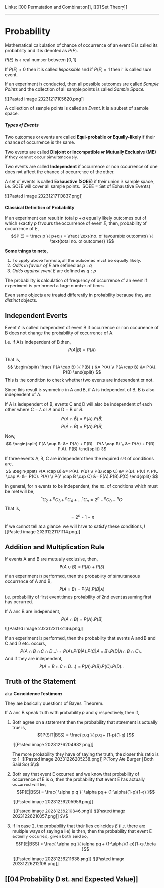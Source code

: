 Links: [[00 Permutation and Combination]], [[01 Set Theory]]
___
# Probability
Mathematical calculation of chance of occurrence of an event E is called its probability and it is denoted as $P(E)$.

$P(E)$ is a real number between $[0,1]$

If $P(E) = 0$ then it is called *Impossible* and if $P(E) = 1$ then it is called *sure* event. 

If an experiment is conducted, then all possible outcomes are called *Sample Points* and the collection of all sample points is called *Sample Space.*

![[Pasted image 20231217105620.png]]

A collection of sample points is called an *Event.* It is a subset of sample space. 

##### Types of Events
Two outcomes or events are called **Equi-probable or Equally-likely** if their chance of occurrence is the same.

Two events are called **Disjoint or Incompatible or Mutually Exclusive (ME)** if they cannot occur simultaneously. 

Two events are called **Independent** if occurrence or non occurrence of one does not affect the chance of occurrence of the other. 

A set of events is called **Exhaustive (SOEE)** if their union is sample space, i.e. SOEE will cover all sample points. 
(SOEE = Set of Exhaustive Events)

![[Pasted image 20231217110837.png]]

#### Classical Definition of Probability 
If an experiment can result in total $p + q$ equally likely outcomes out of which exactly $p$ favours the occurrence of event $E$, then, probability of occurrence of $E$,
$$P(E) = \frac{ p }{ p+q } = \frac{ \text{no. of favourable outcomes} }{ \text{total no. of outcomes} }$$

**Some things to note,**
1. To apply above formula, all the outcomes must be equally likely. 
2. *Odds in favour of E* are defined as $p:q$ 
3. *Odds against event E* are defined as $q:p$


The probability is calculation of frequency of occurrence of an event if experiment is performed a large number of times.

Even same objects are treated differently in probability because they are *distinct* objects.

## Independent Events 
Event A is called independent of event B if occurrence or non occurrence of B does not change the probability of occurrence of A.

I.e. if A is independent of B then,
$$P(A|B) = P(A)$$

That is,
$$
\begin{split}
\frac{ P(A \cap B) }{ P(B) } &= P(A) \\
P(A \cap B) &= P(A). P(B)
\end{split}
$$
This is the condition to check whether two events are independent or not. 

Since this result is symmetric in A and B, if A is independent of B, B is also independent of A.

If A is independent of B, events C and D will also be independent of each other where C = A or $\bar{A}$ and D = B or $\bar{B}$.

$$P(A \cap \bar{B}) = P(A) . P(\bar{B})$$
$$P(\bar{A} \cap \bar{B}) = P(\bar{A}) . P(\bar{B})$$

Now,
$$
\begin{split}
P(A \cup B) &= P(A) + P(B) - P(A \cap B) \\
&= P(A) + P(B) - P(A). P(B)
\end{split}
$$

If three events A, B, C are independent then the required set of conditions are,
$$
\begin{split}
P(A \cap B) &= P(A). P(B) \\
P(B \cap C) &= P(B). P(C) \\
P(C \cap A) &= P(C). P(A) \\
P(A \cap B \cap C) &= P(A).P(B).P(C)
\end{split}
$$

In general, for n events to be independent, the no. of conditions which must be met will be,
$${}^{n}C_{2} + {}^{n}C_{3} + {}^{n}C_{4} + \dots {}^{n}C_{n} = 2^{n} - {}^{n}C_{0} - {}^{n}C_{1}$$
That is,
$$= 2^{n} - 1 - n$$

If we cannot tell at a glance, we will have to satisfy these conditions,
![[Pasted image 20231221171114.png]]

## Addition and Multiplication Rule 
If events A and B are mutually exclusive, then,
$$P(A \cup B) = P(A) + P(B)$$

If an experiment is performed, then the probability of simultaneous occurrence of A and B,
$$P(A \cap B) = P(A). P(B|A)$$
i.e. probability of first event times probability of 2nd event assuming first has occurred. 

If A and B are independent,
$$P(A \cap B) = P(A).P(B)$$

![[Pasted image 20231221172146.png]]

If an experiment is performed, then the probability that events A and B and C and D etc. occurs,
$$P(A \cap B \cap C \cap D \dots) = P(A) . P(B|A) . P(C|A \cap B) .  P(D|A \cap B \cap C) \dots$$
And if they are independent,
$$P(A \cap B \cap C \cap D \dots) = P(A).P(B).P(C).P(D)\dots$$

## Truth of the Statement 
aka **Coincidence Testimony**

They are basically questions of Bayes' Theorem. 

If A and B speak truth with probability $p$ and $q$ respectively, then if,
1. Both agree on a statement then the probability that statement is actually true is,
	$$P(SIT|BSS) = \frac{ p.q }{ p.q + (1-p)(1-q) }$$
	
	![[Pasted image 20231226204932.png]]
	
	The more probability they have of saying the truth, the closer this ratio is to 1.
	![[Pasted image 20231226205238.png]]
	P(Tony Ate Burger | Both Said So)
	$\\$

2. Both say that event E occurred and we know that probability of occurrence of E is $\alpha$, then the probability that event E has actually occurred will be,
	$$P(E|BSS) = \frac{ \alpha p q }{ \alpha pq + (1-\alpha)(1-p)(1-q) }$$
	
	![[Pasted image 20231226205956.png]]
	
	![[Pasted image 20231226210346.png]]
	![[Pasted image 20231226210357.png]]
	$\\$

3. If in case 2, the probability that their lies coincides $\beta$ (i.e. there are multiple ways of saying a lie) is then, then the probability that event E actually occurred, given both said so,
	$$P(E|BSS) = \frac{ \alpha pq }{ \alpha pq + (1-\alpha)(1-p)(1-q).\beta }$$
	
	![[Pasted image 20231226211638.png]]
	![[Pasted image 20231226212108.png]]


## [[04 Probability Dist. and Expected Value]]